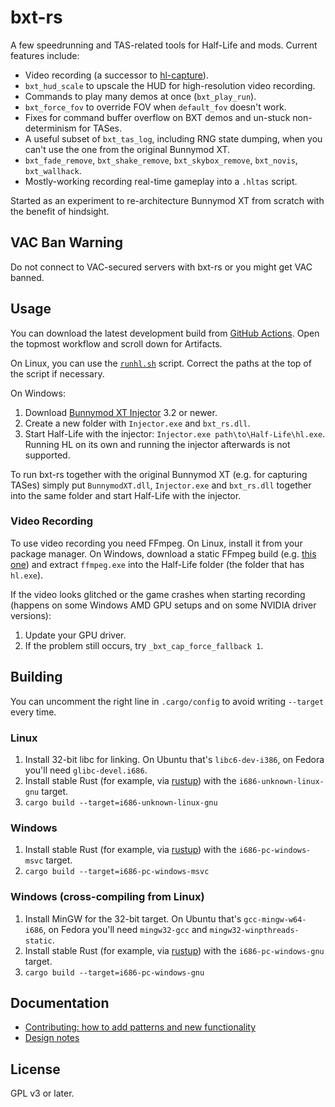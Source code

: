# bxt-rs

A few speedrunning and TAS-related tools for Half-Life and mods. Current features include:

- Video recording (a successor to [hl-capture](https://github.com/YaLTeR/hl-capture)).
- `bxt_hud_scale` to upscale the HUD for high-resolution video recording.
- Commands to play many demos at once (`bxt_play_run`).
- `bxt_force_fov` to override FOV when `default_fov` doesn't work.
- Fixes for command buffer overflow on BXT demos and un-stuck non-determinism for TASes.
- A useful subset of `bxt_tas_log`, including RNG state dumping, when you can't use the one from the original Bunnymod XT.
- `bxt_fade_remove`, `bxt_shake_remove`, `bxt_skybox_remove`, `bxt_novis`, `bxt_wallhack`.
- Mostly-working recording real-time gameplay into a `.hltas` script.

Started as an experiment to re-architecture Bunnymod XT from scratch with the benefit of hindsight.

## VAC Ban Warning

Do not connect to VAC-secured servers with bxt-rs or you might get VAC banned.

## Usage

You can download the latest development build from [GitHub Actions](https://github.com/YaLTeR/bxt-rs/actions?query=branch%3Amaster). Open the topmost workflow and scroll down for Artifacts.

On Linux, you can use the [`runhl.sh`](runhl.sh) script. Correct the paths at the top of the script if necessary.

On Windows:

1. Download [Bunnymod XT Injector](https://github.com/YaLTeR/BunnymodXT-Injector/releases) 3.2 or newer.
1. Create a new folder with `Injector.exe` and `bxt_rs.dll`.
1. Start Half-Life with the injector: `Injector.exe path\to\Half-Life\hl.exe`. Running HL on its own and running the injector afterwards is not supported.

To run bxt-rs together with the original Bunnymod XT (e.g. for capturing TASes) simply put `BunnymodXT.dll`, `Injector.exe` and `bxt_rs.dll` together into the same folder and start Half-Life with the injector.

### Video Recording

To use video recording you need FFmpeg. On Linux, install it from your package manager. On Windows, download a static FFmpeg build (e.g. [this one](https://www.gyan.dev/ffmpeg/builds/ffmpeg-release-full.7z)) and extract `ffmpeg.exe` into the Half-Life folder (the folder that has `hl.exe`).

If the video looks glitched or the game crashes when starting recording (happens on some Windows AMD GPU setups and on some NVIDIA driver versions):

1. Update your GPU driver.
1. If the problem still occurs, try `_bxt_cap_force_fallback 1`.

## Building

You can uncomment the right line in `.cargo/config` to avoid writing `--target` every time.

### Linux

1. Install 32-bit libc for linking. On Ubuntu that's `libc6-dev-i386`, on Fedora you'll need `glibc-devel.i686`.
1. Install stable Rust (for example, via [rustup](https://rustup.rs/)) with the `i686-unknown-linux-gnu` target.
1. `cargo build --target=i686-unknown-linux-gnu`

### Windows

1. Install stable Rust (for example, via [rustup](https://rustup.rs/)) with the `i686-pc-windows-msvc` target.
1. `cargo build --target=i686-pc-windows-msvc`

### Windows (cross-compiling from Linux)

1. Install MinGW for the 32-bit target. On Ubuntu that's `gcc-mingw-w64-i686`, on Fedora you'll need `mingw32-gcc` and `mingw32-winpthreads-static`.
1. Install stable Rust (for example, via [rustup](https://rustup.rs/)) with the `i686-pc-windows-gnu` target.
1. `cargo build --target=i686-pc-windows-gnu`

## Documentation

- [Contributing: how to add patterns and new functionality](CONTRIBUTING.md)
- [Design notes](DESIGN.md)

## License

GPL v3 or later.
